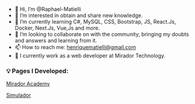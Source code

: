 - 👋 Hi, I’m @Raphael-Matielli
- 👀 I’m interested in obtain and share new knowledge.
- 🌱 I’m currently learning C#, MySQL, CSS, Bootstrap, JS, React.Js, Docker, Next.Js, Vue,Js and more.
- 💞️ I’m looking to collaborate on with the community, bringing my doubts and answers and learning from it.
- 📫 How to reach me: henriquematielli@gmail.com
- 💼 I currently work as a web developer at Mirador Technology.

### 💡 Pages I Developed:

[Mirador Academy](https://combo1.mirador-academy.com.br/)

[Simulador](https://combo1.mirador-academy.com.br/simulator/)

<!---
Raphael-Matielli/Raphael-Matielli is a ✨ special ✨ repository because its `README.md` (this file) appears on your GitHub profile.
You can click the Preview link to take a look at your changes.
--->
